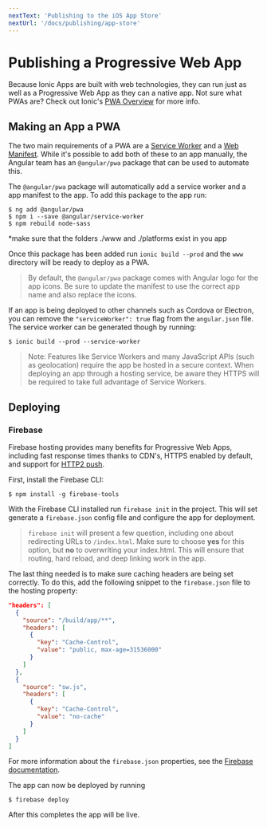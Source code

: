 ```yaml
---
nextText: 'Publishing to the iOS App Store'
nextUrl: '/docs/publishing/app-store'
---
```


# Publishing a Progressive Web App

<p class="intro" markdown="1">
Because Ionic Apps are built with web technologies, they can run just as well as a Progressive Web App as they can a native app. Not sure what PWAs are? Check out Ionic's <a href="https://ionicframework.com/pwa" target="_blank">PWA Overview</a> for more info.
</p>

## Making an App a PWA

The two main requirements of a PWA are a <a href="https://developers.google.com/web/fundamentals/primers/service-workers/" target="_blank">Service Worker</a> and a <a href="https://developers.google.com/web/fundamentals/web-app-manifest/" target="_blank">Web Manifest</a>. While it's possible to add both of these to an app manually, the Angular team has an `@angular/pwa` package that can be used to automate this.

The `@angular/pwa` package will automatically add a service worker and a app manifest to the app.
To add this package to the app run:

```shell
$ ng add @angular/pwa
$ npm i --save @angular/service-worker
$ npm rebuild node-sass
```
*make sure that the folders ./www and ./platforms exist in you app


Once this package has been added run `ionic build --prod` and the `www` directory will be ready to deploy as a PWA.

> By default, the `@angular/pwa` package comes with Angular logo for the app icons. Be sure to update the manifest to use the correct app name and also replace the icons.

If an app is being deployed to other channels such as Cordova or Electron, you can remove the `"serviceWorker": true` flag from the `angular.json` file.
The service worker can be generated though by running:

```shell
$ ionic build --prod --service-worker
```

> Note: Features like Service Workers and many JavaScript APIs (such as geolocation) require the app be hosted in a secure context. When deploying an app through a hosting service, be aware they HTTPS will be required to take full advantage of Service Workers.

## Deploying

### Firebase

Firebase hosting provides many benefits for Progressive Web Apps, including fast response times thanks to CDN's, HTTPS enabled by default, and support for [HTTP2 push](https://firebase.googleblog.com/2016/09/http2-comes-to-firebase-hosting.html).

First, install the Firebase CLI:

```shell
$ npm install -g firebase-tools
```

With the Firebase CLI installed run `firebase init` in the project.
This will set generate a `firebase.json` config file and configure the app for deployment.

> `firebase init` will present a few question, including one about redirecting URLs to `/index.html`.
> Make sure to choose **yes** for this option, but **no** to overwriting your index.html.
> This will ensure that routing, hard reload, and deep linking work in the app.

The last thing needed is to make sure caching headers are being set correctly. To do this, add the following snippet to the `firebase.json` file to the hosting property:

```json
"headers": [
  {
    "source": "/build/app/**",
    "headers": [
      {
        "key": "Cache-Control",
        "value": "public, max-age=31536000"
      }
    ]
  },
  {
    "source": "sw.js",
    "headers": [
      {
        "key": "Cache-Control",
        "value": "no-cache"
      }
    ]
  }
]
```
For more information about the `firebase.json` properties, see the [Firebase documentation](https://firebase.google.com/docs/hosting/full-config#section-firebase-json).

The app can now be deployed by running

```shell
$ firebase deploy
```

After this completes the app will be live.
